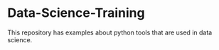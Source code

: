 # Data-Science-Training
This repository has examples about python tools that are used in data science.
